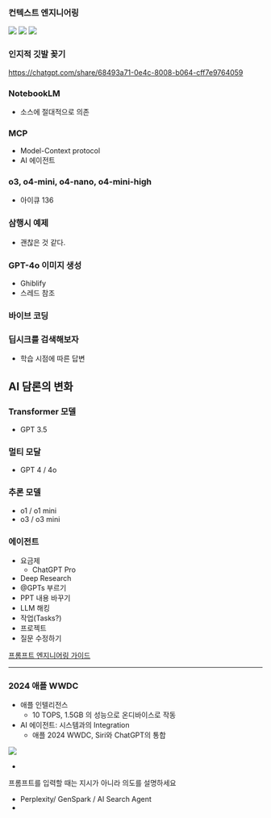 ### 컨텍스트 엔지니어링

![](attachments/chatgpt-toon-1.png)
![](attachments/chatgpt-toon-2.png)
![](attachments/chatgpt-toon-3.png)

### 인지적 깃발 꽂기

https://chatgpt.com/share/68493a71-0e4c-8008-b064-cff7e9764059

### NotebookLM

- 소스에 절대적으로 의존

### MCP

- Model-Context protocol
- AI 에이전트

### o3, o4-mini, o4-nano, o4-mini-high

- 아이큐 136

### 삼행시 예제

- 괜찮은 것 같다.

### GPT-4o 이미지 생성

- Ghiblify
- 스레드 참조

### 바이브 코딩

### 딥시크를 검색해보자

- 학습 시점에 따른 답변

## AI 담론의 변화

### Transformer 모델

- GPT 3.5

### 멀티 모달

- GPT 4 / 4o

### 추론 모델

- o1 / o1 mini
- o3 / o3 mini

### 에이전트

- 요금제
	- ChatGPT Pro
- Deep Research
- @GPTs 부르기
- PPT 내용 바꾸기
- LLM 해킹
- 작업(Tasks?)
- 프로젝트
- 질문 수정하기

[프롬프트 엔지니어링 가이드](https://www.promptingguide.ai/kr)

---

### 2024 애플 WWDC

- 애플 인텔리전스
	- 10 TOPS, 1.5GB 의 성능으로 온디바이스로 작동
- AI 에이전트: 시스템과의 Integration
	- 애플 2024 WWDC, Siri와 ChatGPT의 통합

![](attachments/chatgpt-apple_inteligence.png)

-

프롬프트를 입력할 때는 지시가 아니라 의도를 설명하세요


- Perplexity/ GenSpark / AI Search Agent
- 